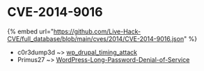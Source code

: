 # CVE-2014-9016
{% embed url="https://github.com/Live-Hack-CVE/full_database/blob/main/cves/2014/CVE-2014-9016.json" %}

* c0r3dump3d ~> [wp_drupal_timing_attack](https://www.alice-snow.ru/2014/database/cve-2014-9016/wp_drupal_timing_attack-c0r3dump3d)
* Primus27 ~> [WordPress-Long-Password-Denial-of-Service](https://www.alice-snow.ru/2014/database/cve-2014-9016/wordpress-long-password-denial-of-service-primus27)